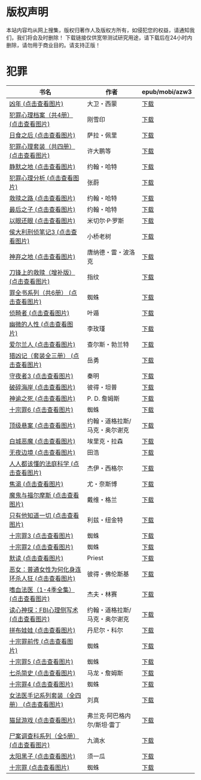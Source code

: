 # 版权声明

本站内容均从网上搜集，版权归著作人及版权方所有，如侵犯您的权益，请通知我们，我们将会及时删除！ 下载链接仅供宽带测试研究用途，请下载后在24小时内删除，请勿用于商业目的。请支持正版！

# 犯罪

| 书名 | 作者 | epub/mobi/azw3 |
| --- | --- | --- |
| [凶年 (点击查看图片)](https://www.dushupai.com/attachment/2024/06/11/d9cfb2fd11a07c66.jpg) | 大卫・西蒙 | [下载](https://url89.ctfile.com/f/31084289-1375510729-95a57c?p=8866) |
| [犯罪心理档案（共4册） (点击查看图片)](https://www.dushupai.com/attachment/2024/06/10/d1ace799993f1212.jpg) | 刚雪印 | [下载](https://url89.ctfile.com/f/31084289-1357003273-9045a2?p=8866) |
| [日食之后 (点击查看图片)](https://www.dushupai.com/attachment/2024/06/10/7e9995d668da4413.jpg) | 萨拉・佩里 | [下载](https://url89.ctfile.com/f/31084289-1357003177-593f47?p=8866) |
| [犯罪心理套装（共四册） (点击查看图片)](https://www.dushupai.com/attachment/2024/06/10/b6b87a6f8987d1c1.jpg) | 许大鹏等 | [下载](https://url89.ctfile.com/f/31084289-1357000780-01c775?p=8866) |
| [静默之地 (点击查看图片)](https://www.dushupai.com/attachment/2024/06/10/6dee378746ff74e8.jpg) | 约翰・哈特 | [下载](https://url89.ctfile.com/f/31084289-1357000417-20afbf?p=8866) |
| [犯罪心理分析 (点击查看图片)](https://www.dushupai.com/attachment/2024/06/10/df9dcd8c2333e045.jpg) | 张蔚 | [下载](https://url89.ctfile.com/f/31084289-1357000360-f9051c?p=8866) |
| [救赎之路 (点击查看图片)](https://www.dushupai.com/attachment/2024/06/10/efcf48530763f616.jpg) | 约翰・哈特 | [下载](https://url89.ctfile.com/f/31084289-1357000348-51b134?p=8866) |
| [最后之子 (点击查看图片)](https://www.dushupai.com/attachment/2024/06/10/7fe3aaee2b87e6ea.jpg) | 约翰・哈特 | [下载](https://url89.ctfile.com/f/31084289-1357000255-aea9fc?p=8866) |
| [以眼还眼 (点击查看图片)](https://www.dushupai.com/attachment/2024/06/09/e4b473e6c7f02e12.jpg) | 米切尔·P·罗斯 | [下载](https://url89.ctfile.com/f/31084289-1356990439-86b4b3?p=8866) |
| [侯大利刑侦笔记3 (点击查看图片)](https://www.dushupai.com/attachment/2024/06/09/0609591f6ed1be7f.jpg) | 小桥老树 | [下载](https://url89.ctfile.com/f/31084289-1356988153-be85b0?p=8866) |
| [神弃之地 (点击查看图片)](https://www.dushupai.com/attachment/2024/06/09/fd3c3a7eca02a2c7.jpg) | 唐纳德・雷・波洛克 | [下载](https://url89.ctfile.com/f/31084289-1356985507-b2ba91?p=8866) |
| [刀锋上的救赎（增补版） (点击查看图片)](https://www.dushupai.com/attachment/2024/06/08/4cb773a3cc25acc3.jpg) | 指纹 | [下载](https://url89.ctfile.com/f/31084289-1357053079-0512e3?p=8866) |
| [罪全书系列（共6册） (点击查看图片)](https://www.dushupai.com/attachment/2024/06/08/a83404f5dfa0ccd9.jpg) | 蜘蛛 | [下载](https://url89.ctfile.com/f/31084289-1357052944-2dd9a4?p=8866) |
| [侦畸者 (点击查看图片)](https://www.dushupai.com/attachment/2024/06/08/7c8db7daec7e0d33.jpg) | 叶遁 | [下载](https://url89.ctfile.com/f/31084289-1357052350-07ea85?p=8866) |
| [幽微的人性 (点击查看图片)](https://www.dushupai.com/attachment/2024/06/08/756bdfc8bcdc4798.jpg) | 李玫瑾 | [下载](https://url89.ctfile.com/f/31084289-1357052320-cff183?p=8866) |
| [爱尔兰人 (点击查看图片)](https://www.dushupai.com/attachment/2024/06/08/7bf1f4d0ca4d491c.jpg) | 查尔斯・勃兰特 | [下载](https://url89.ctfile.com/f/31084289-1357051825-b70bae?p=8866) |
| [猎凶记（套装全三册） (点击查看图片)](https://www.dushupai.com/attachment/2024/06/08/a9cdfd4a2fb7035f.jpg) | 岳勇 | [下载](https://url89.ctfile.com/f/31084289-1357051765-86815f?p=8866) |
| [守夜者3 (点击查看图片)](https://www.dushupai.com/attachment/2024/06/08/d0e595959ab3e28b.jpg) | 秦明 | [下载](https://url89.ctfile.com/f/31084289-1357049350-34aaa6?p=8866) |
| [破碎海岸 (点击查看图片)](https://www.dushupai.com/attachment/2024/06/08/89b616b00f4ac40d.jpg) | 彼得・坦普 | [下载](https://url89.ctfile.com/f/31084289-1357047442-f42c38?p=8866) |
| [神谕之死 (点击查看图片)](https://www.dushupai.com/attachment/2024/06/07/c193dca5eeb8c192.jpg) | P. D. 詹姆斯 | [下载](https://url89.ctfile.com/f/31084289-1357044010-bd23c2?p=8866) |
| [十宗罪6 (点击查看图片)](https://www.dushupai.com/attachment/2024/06/07/44ddabc2d6cc23d8.jpg) | 蜘蛛 | [下载](https://url89.ctfile.com/f/31084289-1357043728-a03a5b?p=8866) |
| [顶级悬案 (点击查看图片)](https://www.dushupai.com/attachment/2024/06/07/19c9f000859acfb8.jpg) | 约翰・道格拉斯/马克・奥尔谢克 | [下载](https://url89.ctfile.com/f/31084289-1357040371-b4acad?p=8866) |
| [白城恶魔 (点击查看图片)](https://www.dushupai.com/attachment/2024/06/07/38c61b58460c00a7.jpg) | 埃里克・拉森 | [下载](https://url89.ctfile.com/f/31084289-1357038736-2b449e?p=8866) |
| [无夜边境 (点击查看图片)](https://www.dushupai.com/attachment/2024/06/07/0dba00fac323d572.jpg) | 田浩 | [下载](https://url89.ctfile.com/f/31084289-1357038571-bea58f?p=8866) |
| [人人都该懂的法庭科学 (点击查看图片)](https://www.dushupai.com/attachment/2024/06/07/f926af9d7924c43b.jpg) | 杰伊・西格尔 | [下载](https://url89.ctfile.com/f/31084289-1357035709-076131?p=8866) |
| [焦渴 (点击查看图片)](https://www.dushupai.com/attachment/2024/06/06/984cf256f9e5c095.jpg) | 尤・奈斯博 | [下载](https://url89.ctfile.com/f/31084289-1357033717-8d889d?p=8866) |
| [魔鬼与福尔摩斯 (点击查看图片)](https://www.dushupai.com/attachment/2024/06/06/6a4928804df2ddf4.jpg) | 戴维・格兰 | [下载](https://url89.ctfile.com/f/31084289-1357032454-12d1a4?p=8866) |
| [只有他知道一切 (点击查看图片)](https://www.dushupai.com/attachment/2024/06/05/9256725d5d6043b5.jpg) | 利兹・纽金特 | [下载](https://url89.ctfile.com/f/31084289-1357027873-fe0d3b?p=8866) |
| [十宗罪3 (点击查看图片)](https://www.dushupai.com/attachment/2024/06/05/ccbba0cd8f9a069b.jpg) | 蜘蛛 | [下载](https://url89.ctfile.com/f/31084289-1357027291-d26495?p=8866) |
| [十宗罪2 (点击查看图片)](https://www.dushupai.com/attachment/2024/06/04/60abb0cc3e1e8e2f.jpg) | 蜘蛛 | [下载](https://url89.ctfile.com/f/31084289-1357022272-fa2c80?p=8866) |
| [默读 (点击查看图片)](https://www.dushupai.com/attachment/2024/06/04/7356f627d260ff99.jpg) | Priest | [下载](https://url89.ctfile.com/f/31084289-1357021312-2cf0a1?p=8866) |
| [恶女：普通女性为何化身连环杀人狂 (点击查看图片)](https://www.dushupai.com/attachment/2024/06/04/e517e6dd5b4f1798.jpg) | 彼得・佛伦斯基 | [下载](https://url89.ctfile.com/f/31084289-1357020835-ba00af?p=8866) |
| [嗜血法医（1-4季全集） (点击查看图片)](https://www.dushupai.com/attachment/2024/06/04/f2c2300ec93999a9.jpg) | 杰夫・林赛 | [下载](https://url89.ctfile.com/f/31084289-1357020538-c2c476?p=8866) |
| [读心神探：FBI心理侧写术 (点击查看图片)](https://www.dushupai.com/attachment/2024/06/03/a4e7d344b0658076.jpg) | 约翰・道格拉斯/马克・奥尔谢克 | [下载](https://url89.ctfile.com/f/31084289-1357016635-5c67ae?p=8866) |
| [拼布娃娃 (点击查看图片)](https://www.dushupai.com/attachment/2024/06/03/943903961b87d93f.jpg) | 丹尼尔・科尔 | [下载](https://url89.ctfile.com/f/31084289-1357015456-f0ae77?p=8866) |
| [十宗罪前传 (点击查看图片)](https://www.dushupai.com/attachment/2024/06/03/391339cb00ef2af3.jpg) | 蜘蛛 | [下载](https://url89.ctfile.com/f/31084289-1357014943-24df7d?p=8866) |
| [十宗罪5 (点击查看图片)](https://www.dushupai.com/attachment/2024/06/02/202db2900647bb8d.jpg) | 蜘蛛 | [下载](https://url89.ctfile.com/f/31084289-1357013539-bb0b0c?p=8866) |
| [七杀简史 (点击查看图片)](https://www.dushupai.com/attachment/2024/06/01/8754071d4adca9e7.jpg) | 马龙・詹姆斯 | [下载](https://url89.ctfile.com/f/31084289-1357008202-0ba01b?p=8866) |
| [十宗罪4 (点击查看图片)](https://www.dushupai.com/attachment/2024/06/01/fee4641d038bafcf.jpg) | 蜘蛛 | [下载](https://url89.ctfile.com/f/31084289-1357007662-c8b434?p=8866) |
| [女法医手记系列套装（全四册） (点击查看图片)](https://www.dushupai.com/attachment/2024/06/01/78500a71cb05b8e1.jpg) | 刘真 | [下载](https://url89.ctfile.com/f/31084289-1357007236-0684b2?p=8866) |
| [猫鼠游戏 (点击查看图片)](https://www.dushupai.com/attachment/2024/06/01/44faaf6ca60154f6.jpg) | 弗兰克·阿巴格内尔/斯坦·雷丁  | [下载](https://url89.ctfile.com/f/31084289-1357007128-14a58e?p=8866) |
| [尸案调查科系列（全5册） (点击查看图片)](https://www.dushupai.com/attachment/2024/06/01/1d43671ac2e45247.jpg) | 九滴水 | [下载](https://url89.ctfile.com/f/31084289-1357006516-d902b7?p=8866) |
| [太阳黑子 (点击查看图片)](https://www.dushupai.com/attachment/2024/06/01/ea804584dc4a14b9.jpg) | 须一瓜 | [下载](https://url89.ctfile.com/f/31084289-1357006282-cd6c39?p=8866) |
| [十宗罪 (点击查看图片)](https://www.dushupai.com/attachment/2024/06/01/1cbf2fc9ed057a10.jpg) | 蜘蛛 | [下载](https://url89.ctfile.com/f/31084289-1357006195-b96fd9?p=8866) |
